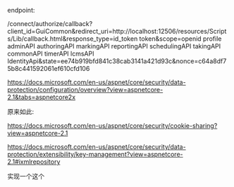 endpoint:

/connect/authorize/callback?client_id=GuiCommon&redirect_uri=http://localhost:12506/resources/Scripts/Lib/callback.html&response_type=id_token token&scope=openid profile adminAPI authoringAPI markingAPI reportingAPI schedulingAPI takingAPI commonAPI timerAPI lcmsAPI IdentityApi&state=ee74b919bfd841c38cab3141a421d93c&nonce=c64a8df75b8c441592061ef610cfd106



https://docs.microsoft.com/en-us/aspnet/core/security/data-protection/configuration/overview?view=aspnetcore-2.1&tabs=aspnetcore2x

原来如此:

https://docs.microsoft.com/en-us/aspnet/core/security/cookie-sharing?view=aspnetcore-2.1


https://docs.microsoft.com/en-us/aspnet/core/security/data-protection/extensibility/key-management?view=aspnetcore-2.1#ixmlrepository

实现一个这个




